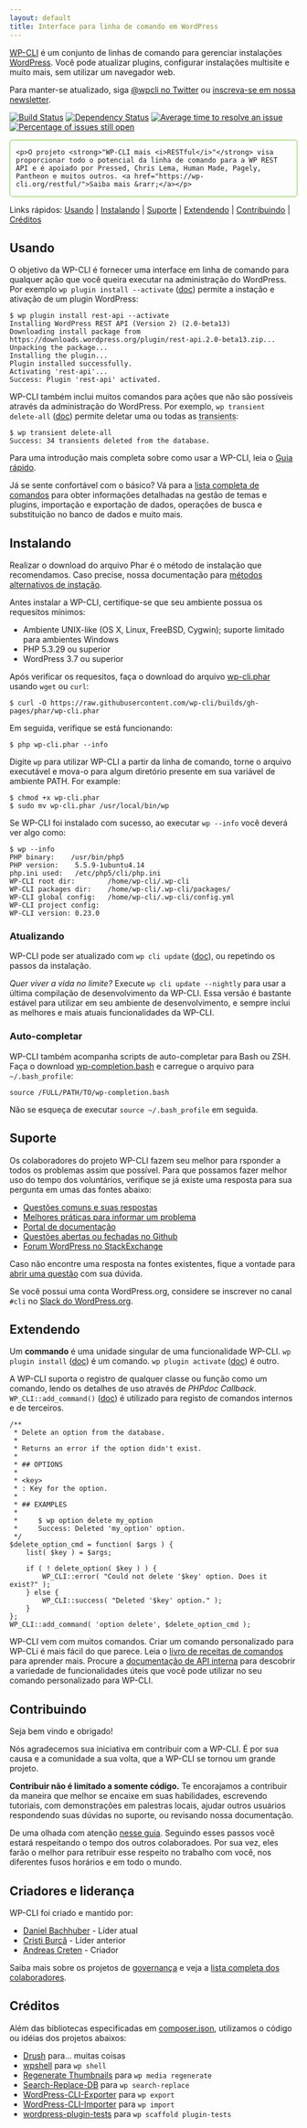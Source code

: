 ```yaml
---
layout: default
title: Interface para linha de comando em WordPress
---
```


[WP-CLI](https://wp-cli.org/) é um conjunto de linhas de comando para gerenciar instalações [WordPress](https://wordpress.org/). Você pode atualizar plugins, configurar instalações multisite e muito mais, sem utilizar um navegador web.

Para manter-se atualizado, siga [@wpcli no Twitter](https://twitter.com/wpcli) ou [inscreva-se em nossa newsletter](http://wp-cli.us13.list-manage.com/subscribe?u=0615e4d18f213891fc000adfd&id=8c61d7641e).

[![Build Status](https://travis-ci.org/wp-cli/wp-cli.png?branch=master)](https://travis-ci.org/wp-cli/wp-cli) [![Dependency Status](https://gemnasium.com/badges/github.com/wp-cli/wp-cli.svg)](https://gemnasium.com/github.com/wp-cli/wp-cli) [![Average time to resolve an issue](http://isitmaintained.com/badge/resolution/wp-cli/wp-cli.svg)](http://isitmaintained.com/project/wp-cli/wp-cli "Tempo médio para resolver um issue") [![Percentage of issues still open](http://isitmaintained.com/badge/open/wp-cli/wp-cli.svg)](http://isitmaintained.com/project/wp-cli/wp-cli "Percentual de issues ainda abertos")

<div style="
	border: 1px solid #7AD03A;
	-webkit-border-radius: 5px;
	-moz-border-radius: 5px;
	border-radius: 5px;
	padding-left: 10px;
	padding-right: 10px;
">

	<p>O projeto <strong>"WP-CLI mais <i>RESTful</i>"</strong> visa proporcionar todo o potencial da linha de comando para a WP REST API e é apoiado por Pressed, Chris Lema, Human Made, Pagely, Pantheon e muitos outros. <a href="https://wp-cli.org/restful/">Saiba mais &rarr;</a></p>
</div>

Links rápidos: [Usando](#usando) &#124; [Instalando](#instalando) &#124; [Suporte](#suporte) &#124; [Extendendo](#extendendo) &#124; [Contribuindo](#contribuindo) &#124; [Créditos](#creditos)

## Usando

O objetivo da WP-CLI é fornecer uma interface em linha de comando para qualquer ação que você queira executar na administração do WordPress. Por exemplo `wp plugin install --activate` ([doc](https://wp-cli.org/commands/plugin/install/)) permite a instação e ativação de um plugin WordPress:

```
$ wp plugin install rest-api --activate
Installing WordPress REST API (Version 2) (2.0-beta13)
Downloading install package from https://downloads.wordpress.org/plugin/rest-api.2.0-beta13.zip...
Unpacking the package...
Installing the plugin...
Plugin installed successfully.
Activating 'rest-api'...
Success: Plugin 'rest-api' activated.
```

WP-CLI também inclui muitos comandos para ações que não são possíveis através da administração do WordPress. Por exemplo, `wp transient delete-all` ([doc](https://wp-cli.org/commands/transient/delete-all/)) permite deletar uma ou todas as <abbr title='Dados transitórios'>transients</abbr>:

```
$ wp transient delete-all
Success: 34 transients deleted from the database.
```

Para uma introdução mais completa sobre como usar a WP-CLI, leia o [Guia rápido](https://wp-cli.org/docs/quick-start/).

Já se sente confortável com o básico? Vá para a [lista completa de comandos](https://wp-cli.org/commands/) para obter informações detalhadas na gestão de temas e plugins, importação e exportação de dados, operações de busca e substituição  no banco de dados e muito mais.

## Instalando

Realizar o download do arquivo Phar é o método de instalação que recomendamos. Caso precise, nossa documentação para [métodos alternativos de instação](https://wp-cli.org/docs/installing/).

Antes instalar a WP-CLI, certifique-se que seu ambiente possua os requesitos mínimos:

- Ambiente UNIX-like (OS X, Linux, FreeBSD, Cygwin); suporte limitado para ambientes Windows
- PHP 5.3.29 ou superior
- WordPress 3.7 ou superior

Após verificar os requesitos, faça o download do arquivo [wp-cli.phar](https://raw.github.com/wp-cli/builds/gh-pages/phar/wp-cli.phar) usando `wget` ou `curl`:

```
$ curl -O https://raw.githubusercontent.com/wp-cli/builds/gh-pages/phar/wp-cli.phar
```

Em seguida, verifique se está funcionando:

```
$ php wp-cli.phar --info
```

Digite `wp` para utilizar WP-CLI a partir da linha de comando, torne o arquivo executável e mova-o para algum diretório presente em sua variável de ambiente PATH. For example:

```
$ chmod +x wp-cli.phar
$ sudo mv wp-cli.phar /usr/local/bin/wp
```

Se WP-CLI foi instalado com sucesso, ao executar `wp --info` você deverá ver algo como:

```
$ wp --info
PHP binary:    /usr/bin/php5
PHP version:    5.5.9-1ubuntu4.14
php.ini used:   /etc/php5/cli/php.ini
WP-CLI root dir:        /home/wp-cli/.wp-cli
WP-CLI packages dir:    /home/wp-cli/.wp-cli/packages/
WP-CLI global config:   /home/wp-cli/.wp-cli/config.yml
WP-CLI project config:
WP-CLI version: 0.23.0
```

### Atualizando

WP-CLI pode ser atualizado com `wp cli update` ([doc](https://wp-cli.org/commands/cli/update/)), ou repetindo os passos da instalação.

_Quer viver a vida no limite?_ Execute `wp cli update --nightly` para usar a última compilação de desenvolvimento da WP-CLI. Essa versão é bastante estável para utilizar em seu ambiente de desenvolvimento, e sempre inclui as melhores e mais atuais funcionalidades da WP-CLI.

### Auto-completar

WP-CLI também acompanha scripts de auto-completar para Bash ou ZSH. Faça o download [wp-completion.bash](https://github.com/wp-cli/wp-cli/raw/master/utils/wp-completion.bash) e carregue o arquivo para `~/.bash_profile`:

```
source /FULL/PATH/TO/wp-completion.bash
```

Não se esqueça de executar `source ~/.bash_profile` em seguida.

## Suporte

Os colaboradores do projeto WP-CLI fazem seu melhor para rsponder a todos os problemas assim que possível. Para que possamos fazer melhor uso do tempo dos voluntários, verifique se já existe uma resposta para sua pergunta em umas das fontes abaixo:

- [Questões comuns e suas respostas](https://wp-cli.org/docs/common-issues/)
- [Melhores práticas para informar um problema](https://wp-cli.org/docs/bug-reports/)
- [Portal de documentação](https://wp-cli.org/docs/)
- [Questões abertas ou fechadas no Github](https://github.com/wp-cli/wp-cli/issues?utf8=%E2%9C%93&q=is%3Aissue)
- [Forum WordPress no StackExchange](http://wordpress.stackexchange.com/questions/tagged/wp-cli)

Caso não encontre uma resposta na fontes existentes, fique a vontade para [abrir uma questão](https://github.com/wp-cli/wp-cli/issues/new) com sua dúvida.

Se você possui uma conta WordPress.org, considere se inscrever no canal `#cli` no [Slack do WordPress.org](https://make.wordpress.org/chat/).

## Extendendo

Um **commando** é uma unidade singular de uma funcionalidade WP-CLI. `wp plugin install` ([doc](https://wp-cli.org/commands/plugin/install/)) é um comando. `wp plugin activate` ([doc](https://wp-cli.org/commands/plugin/activate/)) é outro.

A WP-CLI suporta o registro de qualquer classe ou função como um comando, lendo os detalhes de uso através de _PHPdoc Callback_. `WP_CLI::add_command()` ([doc](https://wp-cli.org/docs/internal-api/wp-cli-add-command/)) é utilizado para registo de comandos internos e de terceiros.


```
/**
 * Delete an option from the database.
 *
 * Returns an error if the option didn't exist.
 *
 * ## OPTIONS
 *
 * <key>
 * : Key for the option.
 *
 * ## EXAMPLES
 *
 *     $ wp option delete my_option
 *     Success: Deleted 'my_option' option.
 */
$delete_option_cmd = function( $args ) {
	list( $key ) = $args;

	if ( ! delete_option( $key ) ) {
		WP_CLI::error( "Could not delete '$key' option. Does it exist?" );
	} else {
		WP_CLI::success( "Deleted '$key' option." );
	}
};
WP_CLI::add_command( 'option delete', $delete_option_cmd );
```

WP-CLI vem com muitos comandos. Criar um comando personalizado para WP-CLi é mais fácil do que parece. Leia o [livro de receitas de comandos](https://wp-cli.org/docs/commands-cookbook/) para aprender mais. Procure a [documentação de API interna](https://wp-cli.org/docs/internal-api/) para descobrir a variedade de funcionalidades úteis que você pode utilizar no seu comando personalizado para WP-CLI.

## Contribuindo

Seja bem vindo e obrigado!

Nós agradecemos sua iniciativa em contribuir com a WP-CLI. É por sua causa e a comunidade a sua volta, que a WP-CLI se tornou um grande projeto.

**Contribuir não é limitado a somente código.** Te encorajamos a contribuir da maneira que melhor se encaixe em suas habilidades, escrevendo tutoriais, com demonstrações em palestras locais, ajudar outros usuários respondendo suas dúvidas no suporte, ou revisando nossa documentação.

De uma olhada com atenção [nesse guia](https://wp-cli.org/docs/contributing/). Seguindo esses passos você estará respeitando o tempo dos outros colaboradoes. Por sua vez, eles farão o melhor para retribuir esse respeito no trabalho com você, nos diferentes fusos horários e em todo o mundo.

## Criadores e liderança

WP-CLI foi criado e mantido por:

* [Daniel Bachhuber](https://github.com/danielbachhuber/) - Líder atual
* [Cristi Burcă](https://github.com/scribu) - Líder anterior
* [Andreas Creten](https://github.com/andreascreten) - Criador

Saiba mais sobre os projetos de [governança](https://wp-cli.org/docs/governance/) e veja a [lista completa dos colaboradores](https://github.com/wp-cli/wp-cli/contributors).

## Créditos
<span id='creditos'></span>

Além das bibliotecas especificadas em [composer.json](/composer.json), utilizamos o código ou idéias dos projetos abaixos:

* [Drush](http://drush.ws/) para... muitas coisas
* [wpshell](http://code.trac.wordpress.org/browser/wpshell) para `wp shell`
* [Regenerate Thumbnails](http://wordpress.org/plugins/regenerate-thumbnails/) para `wp media regenerate`
* [Search-Replace-DB](https://github.com/interconnectit/Search-Replace-DB) para `wp search-replace`
* [WordPress-CLI-Exporter](https://github.com/Automattic/WordPress-CLI-Exporter) para `wp export`
* [WordPress-CLI-Importer](https://github.com/Automattic/WordPress-CLI-Importer) para `wp import`
* [wordpress-plugin-tests](https://github.com/benbalter/wordpress-plugin-tests/) para `wp scaffold plugin-tests`
